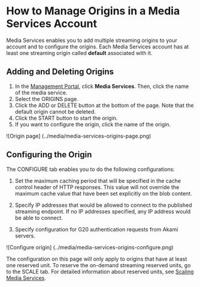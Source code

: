 <properties linkid="manage-services-how-to-manage-origins-in-a-media-service" urlDisplayName="How to manage origins" pageTitle="How to manage origins in a media service - Windows Azure" Title="How to manage origins in a media service - Windows Azure" metaKeywords="Azure link resource, managing origins in a media service" Description="Learn how to managing origins in a media service in Windows Azure." metaCanonical="" disqusComments="1" umbracoNaviHide="0" writer="juliako" />



<h1><a id="managemediaservicesorigins"></a>How to Manage Origins in a Media Services Account</h1>

Media Services enables you to add multiple streaming origins to your account and to configure the origins. Each Media Services account has at least one streaming origin called **default** associated with it. 


<h2>Adding and Deleting Origins</h2> 

1. In the [Management Portal](https://manage.windowsazure.com/), click **Media Services**. Then, click the name of the media service.
2. Select the ORIGINS page. 
3. Click the ADD or DELETE button at the bottom of the page. Note that the default origin cannot be deleted. 
4. Click the START button to start the origin. 
5. If you want to configure the origin, click the name of the origin. 

 ![Origin page] (../media/media-services-origins-page.png)

<h2>Configuring the Origin</h2>

The CONFIGURE tab enables you to do the following configurations:

1. Set the maximum caching period that will be specified in the cache control header of HTTP responses. This value will not override the maximum cache value that have been set explicitly on the blob content.

2. Specify IP addresses that would be allowed to connect to the published streaming endpoint. If no IP addresses specified, any IP address would be able to connect.

3. Specify configuration for G20 authentication requests from Akami servers.


 ![Configure origin] (../media/media-services-origins-configure.png)

The configuration on this page will only apply to origins that have at least one reserved unit. To reserve the on-demand streaming reserved units, go to the SCALE tab. For detailed information about reserved units, see [Scaling Media Services](http://go.microsoft.com/fwlink/?LinkID=275847&clcid=0x409/).





 




